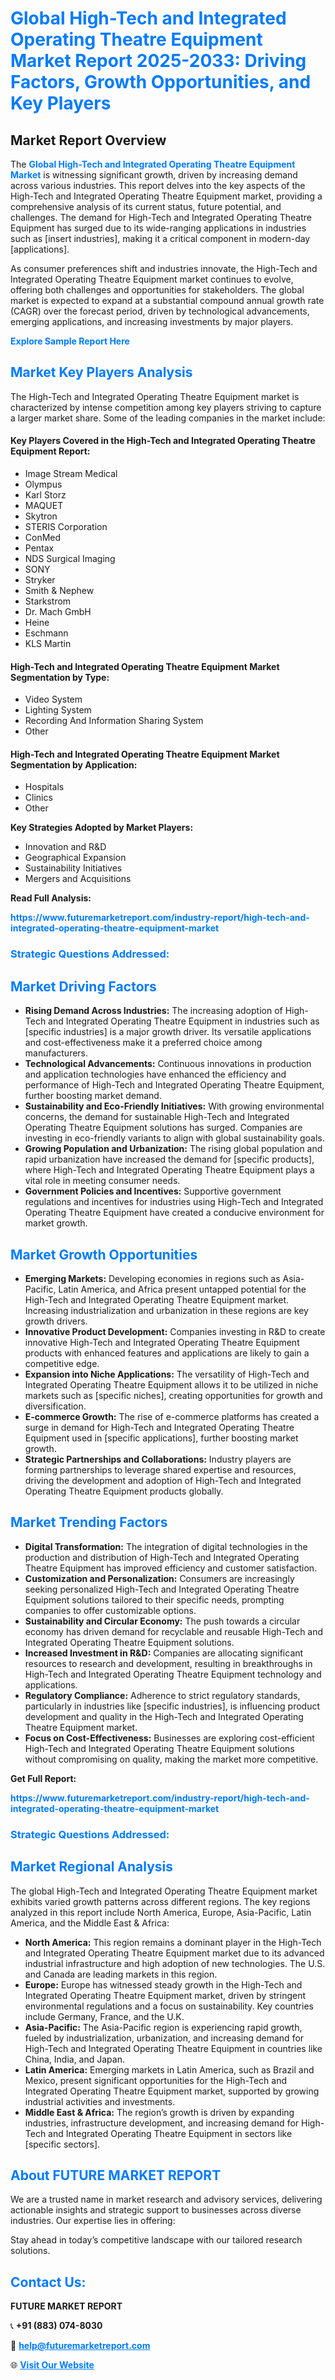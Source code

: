 <h1 style="color: #007BFF;">Global High-Tech and Integrated Operating Theatre Equipment Market Report 2025-2033: Driving Factors, Growth Opportunities, and Key Players</h1>

<section id="overview">
<h2>Market Report Overview</h2>
<p>The <a href="https://www.futuremarketreport.com/industry-report/high-tech-and-integrated-operating-theatre-equipment-market" style="color: #007BFF; text-decoration: none;"><strong>Global High-Tech and Integrated Operating Theatre Equipment Market</strong></a> is witnessing significant growth, driven by increasing demand across various industries. This report delves into the key aspects of the High-Tech and Integrated Operating Theatre Equipment market, providing a comprehensive analysis of its current status, future potential, and challenges. The demand for High-Tech and Integrated Operating Theatre Equipment has surged due to its wide-ranging applications in industries such as [insert industries], making it a critical component in modern-day [applications].</p>
<p>As consumer preferences shift and industries innovate, the High-Tech and Integrated Operating Theatre Equipment market continues to evolve, offering both challenges and opportunities for stakeholders. The global market is expected to expand at a substantial compound annual growth rate (CAGR) over the forecast period, driven by technological advancements, emerging applications, and increasing investments by major players.</p>
</section>

<section id="overview">
<p><a href="https://www.futuremarketreport.com/request-sample/reportId=89454" style="color: #007BFF; text-decoration: none;"><strong>Explore Sample Report Here</strong></a></p>
</section>

<section id="key-players">
<h2 style="color: #007BFF;">Market Key Players Analysis</h2>
<p>The High-Tech and Integrated Operating Theatre Equipment market is characterized by intense competition among key players striving to capture a larger market share. Some of the leading companies in the market include:</p>
<h4>Key Players Covered in the High-Tech and Integrated Operating Theatre Equipment Report:</h4>
<ul><li>Image Stream Medical</li><li>Olympus</li><li>Karl Storz</li><li>MAQUET</li><li>Skytron</li><li>STERIS Corporation</li><li>ConMed</li><li>Pentax</li><li>NDS Surgical Imaging</li><li>SONY</li><li>Stryker</li><li>Smith &amp; Nephew</li><li>Starkstrom</li><li>Dr. Mach GmbH</li><li>Heine</li><li>Eschmann</li><li>KLS Martin</li></ul>
<h4>High-Tech and Integrated Operating Theatre Equipment Market Segmentation by Type:</h4>
<ul><li>Video System</li><li>Lighting System</li><li>Recording And Information Sharing System</li><li>Other</li></ul>

<h4>High-Tech and Integrated Operating Theatre Equipment Market Segmentation by Application:</h4>
<ul><li>Hospitals</li><li>Clinics</li><li>Other</li></ul>
<p><strong>Key Strategies Adopted by Market Players:</strong></p>
<ul>
<li>Innovation and R&D</li>
<li>Geographical Expansion</li>
<li>Sustainability Initiatives</li>
<li>Mergers and Acquisitions</li>
</ul>
</section>

<section>
<p><strong>Read Full Analysis: </strong></p><a href="https://www.futuremarketreport.com/industry-report/high-tech-and-integrated-operating-theatre-equipment-market" style="color: #007BFF; text-decoration: none;"><strong>https://www.futuremarketreport.com/industry-report/high-tech-and-integrated-operating-theatre-equipment-market</strong></a>
<h3 style="color: #007BFF;">Strategic Questions Addressed:</h3>
</section>

<section id="driving-factors">
<h2 style="color: #007BFF;">Market Driving Factors</h2>
<ul>
<li><strong>Rising Demand Across Industries:</strong> The increasing adoption of High-Tech and Integrated Operating Theatre Equipment in industries such as [specific industries] is a major growth driver. Its versatile applications and cost-effectiveness make it a preferred choice among manufacturers.</li>
<li><strong>Technological Advancements:</strong> Continuous innovations in production and application technologies have enhanced the efficiency and performance of High-Tech and Integrated Operating Theatre Equipment, further boosting market demand.</li>
<li><strong>Sustainability and Eco-Friendly Initiatives:</strong> With growing environmental concerns, the demand for sustainable High-Tech and Integrated Operating Theatre Equipment solutions has surged. Companies are investing in eco-friendly variants to align with global sustainability goals.</li>
<li><strong>Growing Population and Urbanization:</strong> The rising global population and rapid urbanization have increased the demand for [specific products], where High-Tech and Integrated Operating Theatre Equipment plays a vital role in meeting consumer needs.</li>
<li><strong>Government Policies and Incentives:</strong> Supportive government regulations and incentives for industries using High-Tech and Integrated Operating Theatre Equipment have created a conducive environment for market growth.</li>
</ul>
</section>

<section id="growth-opportunities">
<h2 style="color: #007BFF;">Market Growth Opportunities</h2>
<ul>
<li><strong>Emerging Markets:</strong> Developing economies in regions such as Asia-Pacific, Latin America, and Africa present untapped potential for the High-Tech and Integrated Operating Theatre Equipment market. Increasing industrialization and urbanization in these regions are key growth drivers.</li>
<li><strong>Innovative Product Development:</strong> Companies investing in R&D to create innovative High-Tech and Integrated Operating Theatre Equipment products with enhanced features and applications are likely to gain a competitive edge.</li>
<li><strong>Expansion into Niche Applications:</strong> The versatility of High-Tech and Integrated Operating Theatre Equipment allows it to be utilized in niche markets such as [specific niches], creating opportunities for growth and diversification.</li>
<li><strong>E-commerce Growth:</strong> The rise of e-commerce platforms has created a surge in demand for High-Tech and Integrated Operating Theatre Equipment used in [specific applications], further boosting market growth.</li>
<li><strong>Strategic Partnerships and Collaborations:</strong> Industry players are forming partnerships to leverage shared expertise and resources, driving the development and adoption of High-Tech and Integrated Operating Theatre Equipment products globally.</li>
</ul>
</section>

<section id="trending-factors">
<h2 style="color: #007BFF;">Market Trending Factors</h2>
<ul>
<li><strong>Digital Transformation:</strong> The integration of digital technologies in the production and distribution of High-Tech and Integrated Operating Theatre Equipment has improved efficiency and customer satisfaction.</li>
<li><strong>Customization and Personalization:</strong> Consumers are increasingly seeking personalized High-Tech and Integrated Operating Theatre Equipment solutions tailored to their specific needs, prompting companies to offer customizable options.</li>
<li><strong>Sustainability and Circular Economy:</strong> The push towards a circular economy has driven demand for recyclable and reusable High-Tech and Integrated Operating Theatre Equipment solutions.</li>
<li><strong>Increased Investment in R&D:</strong> Companies are allocating significant resources to research and development, resulting in breakthroughs in High-Tech and Integrated Operating Theatre Equipment technology and applications.</li>
<li><strong>Regulatory Compliance:</strong> Adherence to strict regulatory standards, particularly in industries like [specific industries], is influencing product development and quality in the High-Tech and Integrated Operating Theatre Equipment market.</li>
<li><strong>Focus on Cost-Effectiveness:</strong> Businesses are exploring cost-efficient High-Tech and Integrated Operating Theatre Equipment solutions without compromising on quality, making the market more competitive.</li>
</ul>
</section>

<section>
<p><strong>Get Full Report: </strong></p><a href="https://www.futuremarketreport.com/industry-report/high-tech-and-integrated-operating-theatre-equipment-market" style="color: #007BFF; text-decoration: none;"><strong>https://www.futuremarketreport.com/industry-report/high-tech-and-integrated-operating-theatre-equipment-market</strong></a>
<h3 style="color: #007BFF;">Strategic Questions Addressed:</h3>
</section>


<section id="regional-analysis">
<h2 style="color: #007BFF;">Market Regional Analysis</h2>
<p>The global High-Tech and Integrated Operating Theatre Equipment market exhibits varied growth patterns across different regions. The key regions analyzed in this report include North America, Europe, Asia-Pacific, Latin America, and the Middle East & Africa:</p>
<ul>
<li><strong>North America:</strong> This region remains a dominant player in the High-Tech and Integrated Operating Theatre Equipment market due to its advanced industrial infrastructure and high adoption of new technologies. The U.S. and Canada are leading markets in this region.</li>
<li><strong>Europe:</strong> Europe has witnessed steady growth in the High-Tech and Integrated Operating Theatre Equipment market, driven by stringent environmental regulations and a focus on sustainability. Key countries include Germany, France, and the U.K.</li>
<li><strong>Asia-Pacific:</strong> The Asia-Pacific region is experiencing rapid growth, fueled by industrialization, urbanization, and increasing demand for High-Tech and Integrated Operating Theatre Equipment in countries like China, India, and Japan.</li>
<li><strong>Latin America:</strong> Emerging markets in Latin America, such as Brazil and Mexico, present significant opportunities for the High-Tech and Integrated Operating Theatre Equipment market, supported by growing industrial activities and investments.</li>
<li><strong>Middle East & Africa:</strong> The region’s growth is driven by expanding industries, infrastructure development, and increasing demand for High-Tech and Integrated Operating Theatre Equipment in sectors like [specific sectors].</li>
</ul>
</section>

<footer>
<h2 style="color: #007BFF;">About FUTURE MARKET REPORT</h2>
<p>We are a trusted name in market research and advisory services, delivering actionable insights and strategic support to businesses across diverse industries. Our expertise lies in offering:</p>

<p>Stay ahead in today’s competitive landscape with our tailored research solutions.</p>

<h2 style="color: #007BFF;">Contact Us:</h2>
<p><strong>FUTURE MARKET REPORT</strong></p>
<p>📞 <strong>+91 (883) 074-8030</strong></p>
<p>📧 <strong><a href="mailto:help@futuremarketreport.com" style="color: #007BFF;">help@futuremarketreport.com</a></strong></p>
<p>🌐 <strong><a href="https://www.futuremarketreport.com/" style="color: #007BFF;">Visit Our Website</a></strong></p>
</footer>